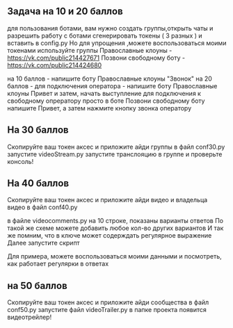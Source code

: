 ## Задача на 10 и 20 баллов
для пользования ботами, вам нужно создать группы,открыть чаты и разрешить работу с ботами 
сгенерировать токены ( 3 разных ) и вставить в config.py
Но для упрощения ,можете воспользоваться моими токенами
используйте группы 
Православные клоуны - https://vk.com/public214427671
Позвони свободному боту - https://vk.com/public214424680

на 10 баллов - напишите боту Православные клоуны "Звонок"
на 20 баллов - для подключения оператора - напишите боту Православные клоуны Привет и затем, начать выступление 
для подключения к свободному опрератору просто в боте Позвони свободному боту напишите Привет, а затем нажмите кнопку звонка оператору 
## На 30 баллов 
Скопируйте ваш токен аксес и приложите айди группы в файл conf30.py 
запустите videoStream.py
запустите транслояцию в группе и проверьте консоль!

## На 40 баллов 
Скопируйте ваш токен аксес и приложите айди видео и владельца видео  в файл conf40.py 

в файле videocomments.py на 10 строке, показаны варианты ответов 
По такой же схеме можете добавить любое кол-во других вариантов 
И так же помним, что в ключе может содерждать регулярное выражение 
Далее запустите скрипт 

Для примера, можете воспользоваться моими данными и посмотреть, как работает регулярки в ответах 

## на 50 баллов
Скопируйте ваш токен аксес и приложите айди сообщества  в файл conf50.py 
запустите файл videoTrailer.py 
в папке проекта появится видеотрейлер!
